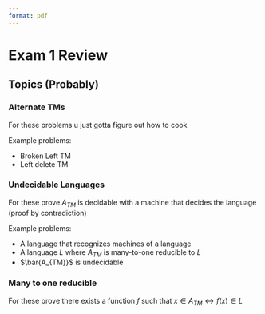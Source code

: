 ```yaml
--- 
format: pdf
---
```


# Exam 1 Review
## Topics (Probably)
### Alternate TMs
For these problems u just gotta figure out how to cook

Example problems:

- Broken Left TM
- Left delete TM

### Undecidable Languages
For these prove $A_{TM}$ is decidable with a machine that decides the language (proof by contradiction)

Example problems:

- A language that recognizes machines of a language
- A language $L$ where $A_{TM}$ is many-to-one reducible to $L$
- $\bar{A_{TM}}$ is undecidable

### Many to one reducible
For these prove there exists a function $f$ such that $x\in A_{TM}\leftrightarrow f(x)\in L$